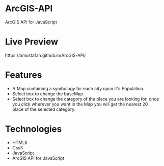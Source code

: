 # ArcGIS-API
ArcGIS API for JavaScript
<h1>Live Preview</h1>
<p> https://amostafah.github.io/ArcGIS-API/</p>
<h1>Features</h1>
<ul>
  <li>
  A Map containing a symbology for each city upon it's Population.
  </li> 
  <li>
  Select box to change the baseMap.
  </li>
  <li>
  Select box to change the category of the place you are looking for, once you click wherever you want in the Map you will get the nearest 20 place of the selected category.
  </li>
</ul>
<h1>Technologies</h1>
<ul>
  <li>
  HTML5
  </li> 
  <li>
  Css3
  </li>
  <li>
  JavaScript
  </li>
  <li>
  ArcGIS API for JavaScript
  </li>
</ul>
